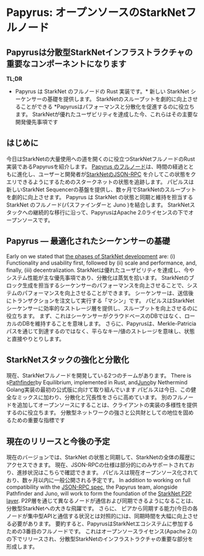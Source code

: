 # Papyrus: オープンソースのStarkNetフルノード
## Papyrusは分散型StarkNetインフラストラクチャの重要なコンポーネントになります
**TL;DR**
* Papyrus は StarkNet のフルノードの Rust 実装です。* 新しい StarkNet シーケンサーの基礎を提供します。 StarkNetのスループットを劇的に向上させることができる *Papyrusはパフォーマンスと分散化を促進するのに役立ちます。 StarkNetが優れたユーザビリティを達成した今、これらはその主要な開発優先事項です
## はじめに
今日はStarkNetの大量使用への道を開くのに役立つStarkNetフルノードのRust実装であるPapyrusを紹介します。 [Papyrus のフルノード](https://github.com/starkware-libs/papyrus)は、時間の経過とともに進化し、ユーザーと開発者が[StarkNetのJSON-RPC](https://github.com/starkware-libs/starknet-specs/blob/master/api/starknet_api_openrpc.json) を介してこの状態をクエリできるようにするためのスタークネットの状態を追跡します。 パピルスは新しいStarkNet Sequencerの基盤を提供し、数ヶ月でStarkNetのスループットを劇的に向上させます。 Papyrus は StarkNet の状態と同期と維持を担当する StarkNet のフルノード(パスファインダーと Juno )を結合します。 StarkNetスタックへの継続的な移行に沿って、PapyrusはApache 2.0ライセンスの下でオープンソースです。
## Papyrus — 最適化されたシーケンサーの基礎
Early on we stated that [the phases of StarkNet development](https://medium.com/starkware/starknet-on-to-the-next-challenge-96a39de7717) are: (i) Functionality and usability first, followed by (ii) scale and performance, and, finally, (iii) decentralization. StarkNetは優れたユーザビリティを達成し、今やシステム性能が主な優先事項であり、分散化は蒸気を拾います。 StarkNetのブロック生成を担当するシーケンサーのパフォーマンスを向上させることで、システムのパフォーマンスを向上させることができます。 シーケンサーは、送信後にトランザクションを注文して実行する「マシン」です。 パピルスはStarkNetシーケンサーに効率的なストレージ層を提供し、スループットを向上させるのに役立ちます。 まず、これはシーケンサーがクラウドベースのDBではなく、ローカルのDBを維持することを意味します。 さらに、Papyrusは、Merkle-Patriciaパスを通じて到達するのではなく、平らなキー/値のストレージを意味し、状態と直接やりとりします。
## StarkNetスタックの強化と分散化
現在、StarkNetフルノードを開発している2つのチームがあります。 There is s[Pathfinder](https://github.com/eqlabs/pathfinder)by Equilibrium, implemented in Rust, and[Juno](https://github.com/NethermindEth/juno)by Nethermind Golang実装の最初の公式版に向けて取り組んでいます パピルスは今日、この健全なミックスに加わり、分散化と冗長性をさらに高めています。 別のフルノードを追加してオープンソースにすることは、クライアントの実装の多様性を提供するのに役立ちます。 分散型ネットワークの強さと公共財としての地位を固めるための重要な指標です
## 現在のリリースと今後の予定
現在のバージョンでは、StarkNet の状態と同期して、StarkNetの全体の履歴にアクセスできます。 現在、JSON-RPCの仕様は部分的にのみサポートされており、進捗状況はこちら[](https://github.com/starkware-libs/papyrus#endpoints)で確認できます。 パピルスは現在オープンソース化されており、数ヶ月以内に一般公開される予定です。 In addition to working on full compatibility with the [JSON-RPC spec](https://github.com/starkware-libs/starknet-specs/blob/master/api/starknet_api_openrpc.json), the Papyrus team, alongside Pathfinder and Juno, will work to form the foundation of the [StarkNet P2P layer](https://github.com/starknet-io/starknet-p2p-specs). P2P層を通じて異なるノードが通信および同期できるようになることは、分散型StarkNetへの大きな飛躍です。 さらに、 ピアから同期する能力(今日の各ノードが集中型APIと通信する状況とは対照的に)は、同期時間を大幅に向上させる必要があります。 要約すると、PapyrusはStarkNetエコシステムに参加するための3番目のフルノードです。 これはオープンソースライセンス(Apache 2.0)の下でリリースされ、分散型StarkNetのインフラストラクチャの重要な部分を形成します。
